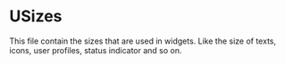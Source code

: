 # USizes

This file contain the sizes that are used in widgets. Like the size of texts, icons, user profiles, status indicator and so on.